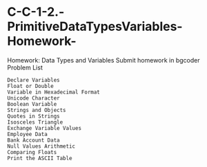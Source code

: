 # C-C-1-2.-PrimitiveDataTypesVariables-Homework-
Homework: Data Types and Variables
Submit homework in bgcoder
Problem List

    Declare Variables
    Float or Double
    Variable in Hexadecimal Format
    Unicode Character
    Boolean Variable
    Strings and Objects
    Quotes in Strings
    Isosceles Triangle
    Exchange Variable Values
    Employee Data
    Bank Account Data
    Null Values Arithmetic
    Comparing Floats
    Print the ASCII Table
